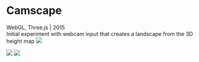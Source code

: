 # Camscape
WebGL, Three.js | 2015
<br/>Initial experiment with webcam input that creates a landscape from the 3D height map
<img src="http://static1.squarespace.com/static/54ff5dc1e4b0bafce692fc96/55cbbb63e4b0977f0856e3e7/55cbbb86e4b03134fe648050/1439415248007/cs6.jpg?format=1500w">

<img src="http://static1.squarespace.com/static/54ff5dc1e4b0bafce692fc96/55cbbb63e4b0977f0856e3e7/55cbbb6be4b03134fe647fb2/1439415151270/cs2.jpg?format=1500w">

<img src="http://static1.squarespace.com/static/54ff5dc1e4b0bafce692fc96/55cbbb63e4b0977f0856e3e7/55cbbb6be4b0bdc05b91d003/1439415155202/cs1.jpg?format=1500w">
